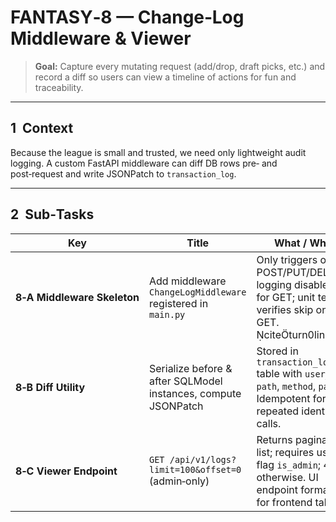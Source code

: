 # FANTASY‑8 — Change‑Log Middleware & Viewer

> **Goal:** Capture every mutating request (add/drop, draft picks, etc.) and record a diff so users can view a timeline of actions for fun and traceability.

---

## 1  Context

Because the league is small and trusted, we need only lightweight audit logging. A custom FastAPI middleware can diff DB rows pre‑ and post‑request and write JSONPatch to `transaction_log`.

---

## 2  Sub‑Tasks

| Key                         | Title                                                          | What / Why                                                                                                            | Acceptance Criteria |
| --------------------------- | -------------------------------------------------------------- | --------------------------------------------------------------------------------------------------------------------- | ------------------- |
| **8‑A Middleware Skeleton** | Add middleware `ChangeLogMiddleware` registered in `main.py`   | Only triggers on POST/PUT/DELETE; logging disabled for GET; unit test verifies skip on GET. citeturn0link1         |                     |
| **8‑B Diff Utility**        | Serialize before & after SQLModel instances, compute JSONPatch | Stored in `transaction_log` table with `user_id`, `path`, `method`, `patch`. Idempotent for repeated identical calls. |                     |
| **8‑C Viewer Endpoint**     | `GET /api/v1/logs?limit=100&offset=0` (admin‑only)             | Returns paginated list; requires user flag `is_admin`; 403 otherwise. UI endpoint formatted for frontend table.       |                     |
